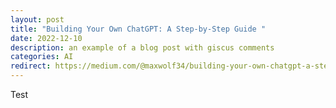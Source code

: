 ```yaml
---
layout: post
title: "Building Your Own ChatGPT: A Step-by-Step Guide "
date: 2022-12-10
description: an example of a blog post with giscus comments
categories: AI
redirect: https://medium.com/@maxwolf34/building-your-own-chatgpt-a-step-by-step-guide-51541237062
---
```


Test